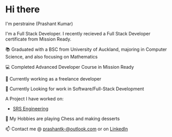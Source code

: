 # Hi there

<!--
**perstraine/perstraine** is a ✨ _special_ ✨ repository because its `README.md` (this file) appears on your GitHub profile.

Here are some ideas to get you started:

- 🔭 I’m currently working on ...
- 🌱 I’m currently learning ...
- 👯 I’m looking to collaborate on ...
- 🤔 I’m looking for help with ...
- 💬 Ask me about ...
- 📫 How to reach me: ...
- 😄 Pronouns: ...
- ⚡ Fun fact: ...
-->

I'm perstraine (Prashant Kumar)

I'm a Full Stack Developer. I recently recieved a Full Stack Developer certificate from Mission Ready.

:books: Graduated with a BSC from University of Auckland, majoring in Computer Science, and also focusing on Mathematics

:computer: Completed Advanced Developer Course in Mission Ready

:hammer: Currently working as a freelance developer

:satellite: Currently Looking for work in Software/Full-Stack Development

A Project I have worked on:
 - [SRS Engineering](https://www.srsengineering.co.nz/)

:8ball: My Hobbies are playing Chess and making desserts

:mailbox: Contact me @ prashantk-@outlook.com or on [LinkedIn](https://www.linkedin.com/in/prashant-kumar-5a7901171/)
